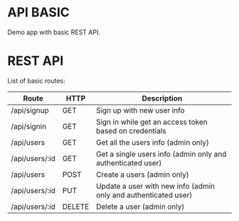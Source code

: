 # API BASIC
Demo app with basic REST API.

# REST API
List of basic routes:

| Route | HTTP | Description |
| ------ | ------ | ------ |
| /api/signup | GET | Sign up with new user info |
| /api/signin | GET | Sign in while get an access token based on credentials |
| /api/users | GET | Get all the users info (admin only)  |
| /api/users/:id | GET | Get a single users info (admin only and authenticated user)  |
| /api/users | POST | Create a users (admin only) |
| /api/users/:id | PUT | Update a user with new info  (admin only and authenticated user) |
| /api/users/:id | DELETE | Delete a user (admin only) |

